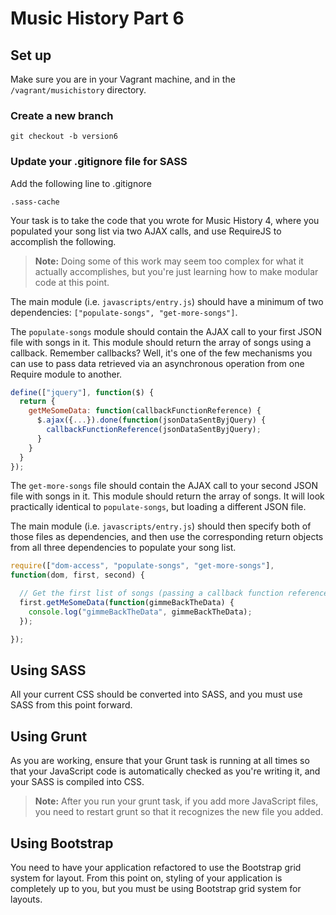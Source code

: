 # Music History Part 6

## Set up

Make sure you are in your Vagrant machine, and in the `/vagrant/musichistory` directory.

### Create a new branch

`git checkout -b version6`

### Update your .gitignore file for SASS

Add the following line to .gitignore

```
.sass-cache
```

Your task is to take the code that you wrote for Music History 4, where you populated your song list via two AJAX calls, and use RequireJS to accomplish the following.

> **Note:** Doing some of this work may seem too complex for what it actually accomplishes, but you're just learning how to make modular code at this point.

The main module (i.e. `javascripts/entry.js`) should have a minimum of two dependencies: `["populate-songs", "get-more-songs"]`.

The `populate-songs` module should contain the AJAX call to your first JSON file with songs in it. This module should return the array of songs using a callback. Remember callbacks?  Well, it's one of the few mechanisms you can use to pass data retrieved via an asynchronous operation from one Require module to another.

```js
define(["jquery"], function($) {
  return {
    getMeSomeData: function(callbackFunctionReference) {
      $.ajax({...}).done(function(jsonDataSentByjQuery) {
        callbackFunctionReference(jsonDataSentByjQuery);
      }
    }
  }
});
```

The `get-more-songs` file should contain the AJAX call to your second JSON file with songs in it. This module should return the array of songs. It will look practically identical to `populate-songs`, but loading a different JSON file.

The main module (i.e. `javascripts/entry.js`) should then specify both of those files as dependencies, and then use the corresponding return objects from all three dependencies to populate your song list.

```js
require(["dom-access", "populate-songs", "get-more-songs"], 
function(dom, first, second) {

  // Get the first list of songs (passing a callback function reference)
  first.getMeSomeData(function(gimmeBackTheData) {
    console.log("gimmeBackTheData", gimmeBackTheData);
  });

}); 
```

## Using SASS

All your current CSS should be converted into SASS, and you must use SASS from this point forward.

## Using Grunt

As you are working, ensure that your Grunt task is running at all times so that your JavaScript code is automatically checked as you're writing it, and your SASS is compiled into CSS.

> **Note:** After you run your grunt task, if you add more JavaScript files, you need to restart grunt so that it recognizes the new file you added.

## Using Bootstrap

You need to have your application refactored to use the Bootstrap grid system for layout. From this point on, styling of your application is completely up to you, but you must be using Bootstrap grid system for layouts.
